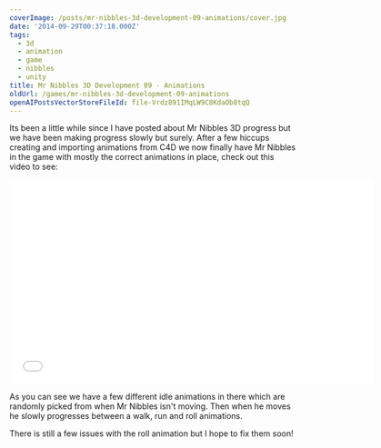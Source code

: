 ```yaml
---
coverImage: /posts/mr-nibbles-3d-development-09-animations/cover.jpg
date: '2014-09-29T00:37:18.000Z'
tags:
  - 3d
  - animation
  - game
  - nibbles
  - unity
title: Mr Nibbles 3D Development 09 - Animations
oldUrl: /games/mr-nibbles-3d-development-09-animations
openAIPostsVectorStoreFileId: file-Vrdz891IMqLW9C8KdaOb8tqQ
---
```


Its been a little while since I have posted about Mr Nibbles 3D progress but we have been making progress slowly but surely. After a few hiccups creating and importing animations from C4D we now finally have Mr Nibbles in the game with mostly the correct animations in place, check out this video to see:

<!-- more -->
<iframe width="640" height="360" src="//www.youtube.com/embed/qG_zRFuP9y8" frameborder="0" allowfullscreen></iframe>

As you can see we have a few different idle animations in there which are randomly picked from when Mr Nibbles isn't moving. Then when he moves he slowly progresses between a walk, run and roll animations.

There is still a few issues with the roll animation but I hope to fix them soon!
